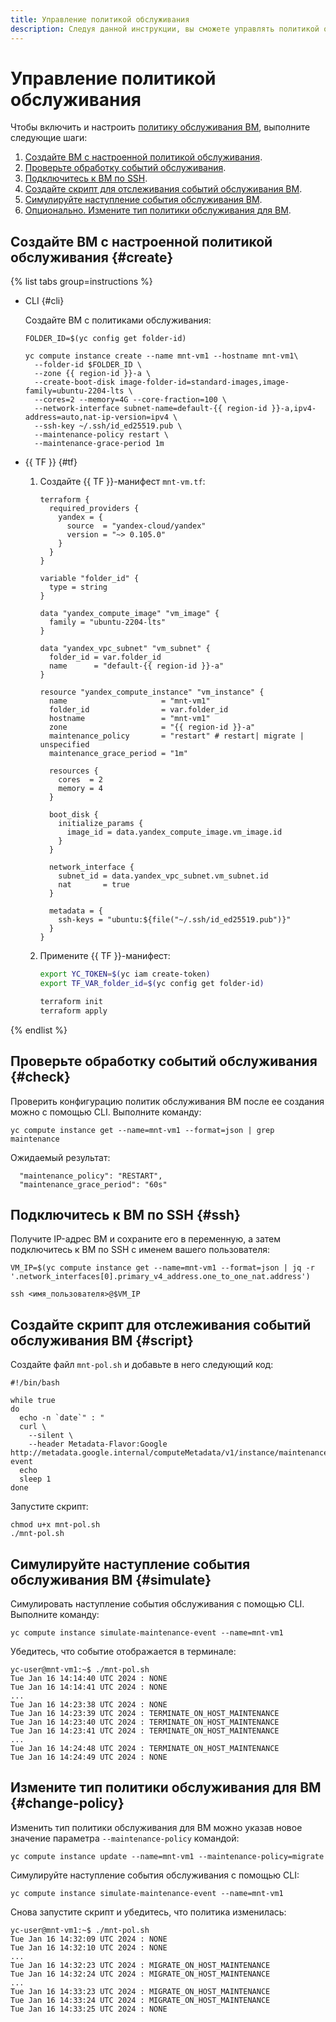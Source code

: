 ```yaml
---
title: Управление политикой обслуживания
description: Следуя данной инструкции, вы сможете управлять политикой обслуживания.
---
```


# Управление политикой обслуживания


Чтобы включить и настроить [политику обслуживания ВМ](../../concepts/vm-policies.md), выполните следующие шаги:

1. [Создайте ВМ с настроенной политикой обслуживания](#create).
1. [Проверьте обработку событий обслуживания](#check).
1. [Подключитесь к ВМ по SSH](#ssh).
1. [Создайте скрипт для отслеживания событий обслуживания ВМ](#script).
1. [Симулируйте наступление события обслуживания ВМ](#simulate).
1. [Опционально. Измените тип политики обслуживания для ВМ](#change-policy).

## Создайте ВМ с настроенной политикой обслуживания {#create}

{% list tabs group=instructions %}

- CLI {#cli}

  Создайте ВМ с политиками обслуживания:

  ```
  FOLDER_ID=$(yc config get folder-id)

  yc compute instance create --name mnt-vm1 --hostname mnt-vm1\
    --folder-id $FOLDER_ID \
    --zone {{ region-id }}-a \
    --create-boot-disk image-folder-id=standard-images,image-family=ubuntu-2204-lts \
    --cores=2 --memory=4G --core-fraction=100 \
    --network-interface subnet-name=default-{{ region-id }}-a,ipv4-address=auto,nat-ip-version=ipv4 \
    --ssh-key ~/.ssh/id_ed25519.pub \
    --maintenance-policy restart \
    --maintenance-grace-period 1m
  ```

- {{ TF }} {#tf}

  1. Создайте {{ TF }}-манифест `mnt-vm.tf`:

      ```
      terraform {
        required_providers {
          yandex = {
            source  = "yandex-cloud/yandex"
            version = "~> 0.105.0"
          }
        }
      }

      variable "folder_id" {
        type = string
      }

      data "yandex_compute_image" "vm_image" {
        family = "ubuntu-2204-lts"
      }

      data "yandex_vpc_subnet" "vm_subnet" {
        folder_id = var.folder_id
        name      = "default-{{ region-id }}-a"
      }

      resource "yandex_compute_instance" "vm_instance" {
        name                     = "mnt-vm1"
        folder_id                = var.folder_id
        hostname                 = "mnt-vm1"
        zone                     = "{{ region-id }}-a"
        maintenance_policy       = "restart" # restart| migrate | unspecified
        maintenance_grace_period = "1m"

        resources {
          cores  = 2
          memory = 4
        }

        boot_disk {
          initialize_params {
            image_id = data.yandex_compute_image.vm_image.id
          }
        }

        network_interface {
          subnet_id = data.yandex_vpc_subnet.vm_subnet.id
          nat       = true
        }

        metadata = {
          ssh-keys = "ubuntu:${file("~/.ssh/id_ed25519.pub")}"
        }
      }
      ```

  1. Примените {{ TF }}-манифест:

      ```bash
      export YC_TOKEN=$(yc iam create-token)
      export TF_VAR_folder_id=$(yc config get folder-id)

      terraform init
      terraform apply
      ```

{% endlist %}

## Проверьте обработку событий обслуживания {#check}

Проверить конфигурацию политик обслуживания ВМ после ее создания можно с помощью CLI. Выполните команду:

```
yc compute instance get --name=mnt-vm1 --format=json | grep maintenance
```

Ожидаемый результат:

```
  "maintenance_policy": "RESTART",
  "maintenance_grace_period": "60s"
```

## Подключитесь к ВМ по SSH {#ssh}

Получите IP-адрес ВМ и сохраните его в переменную, а затем подключитесь к ВМ по SSH с именем вашего пользователя:

```
VM_IP=$(yc compute instance get --name=mnt-vm1 --format=json | jq -r '.network_interfaces[0].primary_v4_address.one_to_one_nat.address')

ssh <имя_пользователя>@$VM_IP
```

## Создайте скрипт для отслеживания событий обслуживания ВМ {#script}

Создайте файл `mnt-pol.sh` и добавьте в него следующий код:

```
#!/bin/bash

while true
do 
  echo -n `date`" : "
  curl \
    --silent \
    --header Metadata-Flavor:Google http://metadata.google.internal/computeMetadata/v1/instance/maintenance-event
  echo
  sleep 1
done
```

Запустите скрипт:

```
chmod u+x mnt-pol.sh
./mnt-pol.sh
```

## Симулируйте наступление события обслуживания ВМ {#simulate}

Симулировать наступление события обслуживания с помощью CLI. Выполните команду:

```
yc compute instance simulate-maintenance-event --name=mnt-vm1
```

Убедитесь, что событие отображается в терминале:

```
yc-user@mnt-vm1:~$ ./mnt-pol.sh
Tue Jan 16 14:14:40 UTC 2024 : NONE
Tue Jan 16 14:14:41 UTC 2024 : NONE
...
Tue Jan 16 14:23:38 UTC 2024 : NONE
Tue Jan 16 14:23:39 UTC 2024 : TERMINATE_ON_HOST_MAINTENANCE
Tue Jan 16 14:23:40 UTC 2024 : TERMINATE_ON_HOST_MAINTENANCE
Tue Jan 16 14:23:41 UTC 2024 : TERMINATE_ON_HOST_MAINTENANCE
...
Tue Jan 16 14:24:48 UTC 2024 : TERMINATE_ON_HOST_MAINTENANCE
Tue Jan 16 14:24:49 UTC 2024 : NONE
```

## Измените тип политики обслуживания для ВМ {#change-policy}

Изменить тип политики обслуживания для ВМ можно указав новое значение параметра `--maintenance-policy` командой:

```
yc compute instance update --name=mnt-vm1 --maintenance-policy=migrate
```

Симулируйте наступление события обслуживания с помощью CLI:

```
yc compute instance simulate-maintenance-event --name=mnt-vm1
```

Снова запустите скрипт и убедитесь, что политика изменилась:

```
yc-user@mnt-vm1:~$ ./mnt-pol.sh
Tue Jan 16 14:32:09 UTC 2024 : NONE
Tue Jan 16 14:32:10 UTC 2024 : NONE
...
Tue Jan 16 14:32:23 UTC 2024 : MIGRATE_ON_HOST_MAINTENANCE
Tue Jan 16 14:32:24 UTC 2024 : MIGRATE_ON_HOST_MAINTENANCE
...
Tue Jan 16 14:33:23 UTC 2024 : MIGRATE_ON_HOST_MAINTENANCE
Tue Jan 16 14:33:24 UTC 2024 : MIGRATE_ON_HOST_MAINTENANCE
Tue Jan 16 14:33:25 UTC 2024 : NONE
```
